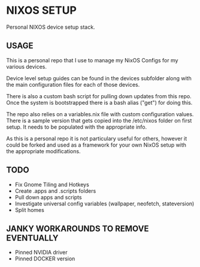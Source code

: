 # NIXOS SETUP

Personal NIXOS device setup stack.

## USAGE
This is a personal repo that I use to manage my NixOS Configs for my various devices. 

Device level setup guides can be found in the devices subfolder along with the main configuration files for each of those devices. 

There is also a custom bash script for pulling down updates from this repo. Once the system is bootstrapped there is a bash alias ("get") for doing this.

The repo also relies on a variables.nix file with custom configuration values. There is a sample version that gets copied into the /etc/nixos folder on first setup. It needs to be populated with the appropriate info.

As this is a personal repo it is not particulary useful for others, however it could be forked and used as a framework for your own NixOS setup with the appropriate modifications.

## TODO
- Fix Gnome Tiling and Hotkeys
- Create .apps and .scripts folders
- Pull down apps and scripts
- Investigate universal config variables (wallpaper, neofetch, stateversion)
- Split homes

## JANKY WORKAROUNDS TO REMOVE EVENTUALLY
- Pinned NVIDIA driver
- Pinned DOCKER version
